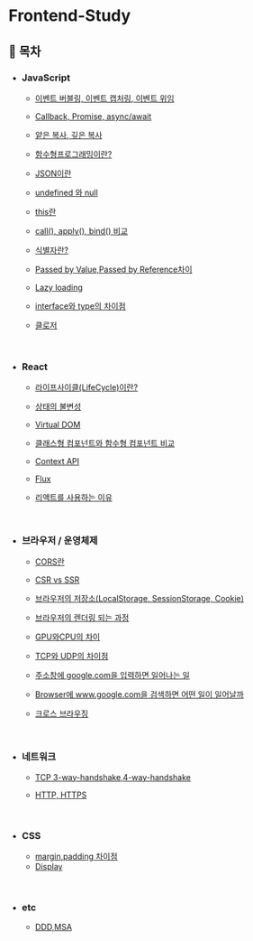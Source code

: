 # Frontend-Study

## 📌 **목차**

- ### **JavaScript**

  - [이벤트 버블링, 이벤트 캡처링, 이벤트 위임](./JavaScript/event%20bubbling%2C%20event%20capturing%2C%20event%20delegation.md)

  - [Callback, Promise, async/await](./JavaScript/Callback%2C%20Promise%2C%20async%2Cawait.md)

  - [얕은 복사, 깊은 복사](./JavaScript/%EC%96%95%EC%9D%80%20%EB%B3%B5%EC%82%AC%2C%20%EA%B9%8A%EC%9D%80%20%EB%B3%B5%EC%82%AC.md)

  - [함수형프로그래밍이란?](./JavaScript/함수형프로그래밍이란.md)

  - [JSON이란](./JavaScript/JSON%EC%9D%B4%EB%9E%80.md)

  - [undefined 와 null](./JavaScript/undefined%20%EC%99%80%20null.md)

  - [this란](./JavaScript/this.md)

  - [call(), apply(), bind() 비교](<./JavaScript/call()%2C%20apply()%2C%20bind()%20비교.md>)
  
  - [식별자란?](./JavaScript/식별자란무엇인가.md)

  - [Passed by Value,Passed by Reference차이](./JavaScript/Passed%20by%20Value,Passed%20by%20Reference.md)
  
  - [Lazy loading](./JavaScript/Lazy%20loading.md)

  - [interface와 type의 차이점](./JavaScript/TypeScript%EC%9D%98%20interface%EC%99%80%20type%EC%9D%98%20%EC%B0%A8%EC%9D%B4%EC%A0%90.md)
  
  - [클로저](./JavaScript/Closure.md)

  <br>

- ### **React**

  - [라이프사이클(LifeCycle)이란?](<./React/라이프사이클(LifeCycle)이란.md>)

  - [상태의 불변성](./React/%EC%83%81%ED%83%9C%EC%9D%98%20%EB%B6%88%EB%B3%80%EC%84%B1.md)

  - [Virtual DOM](./React/Virtual%20DOM.md)

  - [클래스형 컴포넌트와 함수형 컴포넌트 비교](./React/클래스형%20컴포넌트와%20함수형%20컴포넌트.md)

  - [Context API](./React/contextAPI.md)
  
  - [Flux](./React/Flux.md)
  
  - [리액트를 사용하는 이유](./React/리액트를%20사용하는%20이유.md)

<br>

- ### **브라우저 / 운영체제**
  - [CORS란](./%EB%B8%8C%EB%9D%BC%EC%9A%B0%EC%A0%80%2C%20%EC%9A%B4%EC%98%81%EC%B2%B4%EC%A0%9C/CORS%EB%9E%80.md)

  - [CSR vs SSR](./%EB%B8%8C%EB%9D%BC%EC%9A%B0%EC%A0%80%2C%20%EC%9A%B4%EC%98%81%EC%B2%B4%EC%A0%9C/CSR%20vs%20SSR.md)

  - [브라우저의 저장소(LocalStorage, SessionStorage, Cookie)](./%EB%B8%8C%EB%9D%BC%EC%9A%B0%EC%A0%80%2C%20%EC%9A%B4%EC%98%81%EC%B2%B4%EC%A0%9C/%EB%B8%8C%EB%9D%BC%EC%9A%B0%EC%A0%80%EC%9D%98%20%EC%A0%80%EC%9E%A5%EC%86%8C(LocalStorage%2C%20SessionStorage%2C%20Cookie).md)
  
  - [브라우저의 렌더링 되는 과정](./%EB%B8%8C%EB%9D%BC%EC%9A%B0%EC%A0%80%2C%20%EC%9A%B4%EC%98%81%EC%B2%B4%EC%A0%9C/%EB%B8%8C%EB%9D%BC%EC%9A%B0%EC%A0%80%EC%9D%98%20%EB%A0%8C%EB%8D%94%EB%A7%81%20%EB%90%98%EB%8A%94%20%EA%B3%BC%EC%A0%95.md)
  
  - [GPU와CPU의 차이](./%EB%B8%8C%EB%9D%BC%EC%9A%B0%EC%A0%80%2C%20%EC%9A%B4%EC%98%81%EC%B2%B4%EC%A0%9C/GPU%EC%99%80CPU%EC%9D%98%20%EC%B0%A8%EC%9D%B4.md)

  - [TCP와 UDP의 차이점](./%EB%B8%8C%EB%9D%BC%EC%9A%B0%EC%A0%80%2C%20%EC%9A%B4%EC%98%81%EC%B2%B4%EC%A0%9C/TCP%20%EC%99%80%20UDP%20%EC%9D%98%20%EC%B0%A8%EC%9D%B4%EC%A0%90.md)
  
  - [주소창에 google.com을 입력하면 일어나는 일](./%EB%B8%8C%EB%9D%BC%EC%9A%B0%EC%A0%80%2C%20%EC%9A%B4%EC%98%81%EC%B2%B4%EC%A0%9C/주소창에%20google.com을%20입력하면%20일어나는%20일.md)
 
  - [Browser에 www.google.com을 검색하면 어떤 일이 일어날까](./%EB%B8%8C%EB%9D%BC%EC%9A%B0%EC%A0%80%2C%20%EC%9A%B4%EC%98%81%EC%B2%B4%EC%A0%9C/Browser%EC%97%90%20www.google.com%EC%9D%84%20%EA%B2%80%EC%83%89%ED%95%98%EB%A9%B4%20%EC%96%B4%EB%96%A4%20%EC%9D%BC%EC%9D%B4%20%EC%9D%BC%EC%96%B4%EB%82%A0%EA%B9%8C.md)

  - [크로스 브라우징](./%EB%B8%8C%EB%9D%BC%EC%9A%B0%EC%A0%80%2C%20%EC%9A%B4%EC%98%81%EC%B2%B4%EC%A0%9C/Cross%20Browsing.md)
 
  <br>
  
- ### **네트워크**
  - [TCP 3-way-handshake,4-way-handshake](./%EB%84%A4%ED%8A%B8%EC%9B%8C%ED%81%AC%2C%20%EB%B0%B1%EC%97%94%EB%93%9C/3-way-handshake,4-way-handshake.md)
  
  - [HTTP, HTTPS](./%EB%84%A4%ED%8A%B8%EC%9B%8C%ED%81%AC%2C%20%EB%B0%B1%EC%97%94%EB%93%9C/HTTP%2C%20HTTPS.md)

<br>

- ### **CSS**
  - [margin,padding 차이점](./CSS/margin%2Cpadding%20차이점.md)
  - [Display](./CSS/Display.md)
  
<br>

- ### **etc**
  - [DDD,MSA](.etc/DDD%2CMSA.md)

